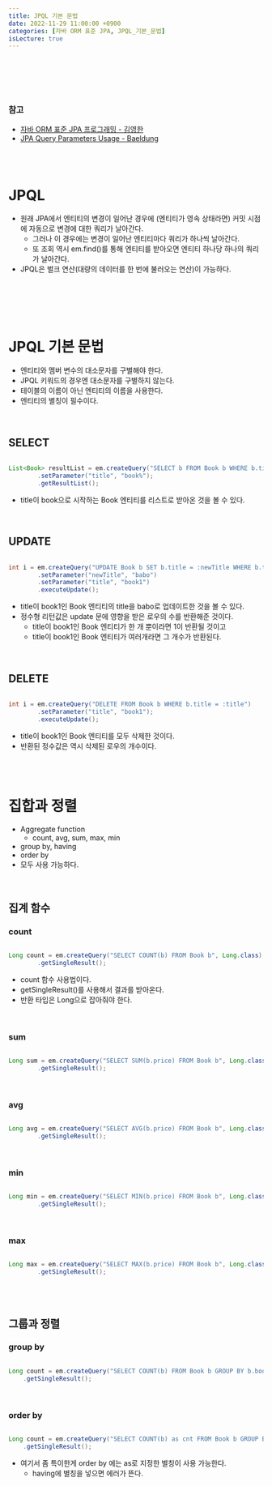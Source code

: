 ```yaml
---
title: JPQL 기본 문법
date: 2022-11-29 11:00:00 +0900
categories: [자바 ORM 표준 JPA, JPQL_기본_문법]
isLecture: true
---
```


<br/>
<br/>
<br/>
<br/>

### 참고

- [자바 ORM 표준 JPA 프로그래밍 - 김영한](https://www.inflearn.com/course/ORM-JPA-Basic/dashboard)
- [JPA Query Parameters Usage - Baeldung](https://translate.google.com/?sl=en&tl=ko&text=Embedding%20parameters%20introduce%20a%20security%20risk%2C%20making%20us%20vulnerable%20to%20JPQL%20injection%20attacks.%20Instead%20of%20the%20expected%20value%2C%20an%20attacker%20may%20inject%20any%20unexpected%20and%20possibly%20dangerous%20JPQL%20expression.%0A%0ADepending%20on%20the%20JPA%20implementation%20we%20use%2C%20and%20the%20heuristics%20of%20our%20application%2C%20the%20query%20cache%20may%20get%20exhausted.%20A%20new%20query%20may%20get%20built%2C%20compiled%2C%20and%20cached%20each%20time%20we%20use%20it%20with%20each%20new%20value%2Fparameter.%20At%20a%20minimum%2C%20it%20won%27t%20be%20efficient%2C%20and%20it%20may%20also%20lead%20to%20an%20unexpected%20OutOfMemoryError.&op=translate)

<br/>
<br/>


# JPQL

- 원래 JPA에서 엔티티의 변경이 일어난 경우에 (엔티티가 영속 상태라면) 커밋 시점에 자동으로 변경에 대한 쿼리가 날아간다.
  - 그러나 이 경우에는 변경이 일어난 엔티티마다 쿼리가 하나씩 날아간다.
  - 또 조회 역시 em.find()를 통해 엔티티를 받아오면 엔티티 하나당 하나의 쿼리가 날아간다.
- JPQL은 벌크 연산(대량의 데이터를 한 번에 불러오는 연산)이 가능하다.

<br/>
<br/>
<br/>
<br/>

# JPQL 기본 문법

- 엔티티와 멤버 변수의 대소문자를 구별해야 한다.
- JPQL 키워드의 경우엔 대소문자를 구별하지 않는다.
- 테이블의 이름이 아닌 엔티티의 이름을 사용한다.
- 엔티티의 별칭이 필수이다.

<br/>

## SELECT

```java

List<Book> resultList = em.createQuery("SELECT b FROM Book b WHERE b.title LIKE :title", Book.class)
        .setParameter("title", "book%");
        .getResultList();

```

- title이 book으로 시작하는 Book 엔티티를 리스트로 받아온 것을 볼 수 있다.

<br/>

## UPDATE

```java

int i = em.createQuery("UPDATE Book b SET b.title = :newTitle WHERE b.title = :title")
        .setParameter("newTitle", "babo")
        .setParameter("title", "book1")
        .executeUpdate();

```

- title이 book1인 Book 엔티티의 title을 babo로 업데이트한 것을 볼 수 있다.
- 정수형 리턴값은 update 문에 영향을 받은 로우의 수를 반환해준 것이다.
  - title이 book1인 Book 엔티티가 한 개 뿐이라면 1이 반환될 것이고
  - title이 book1인 Book 엔티티가 여러개라면 그 개수가 반환된다.

<br/>

## DELETE

```java

int i = em.createQuery("DELETE FROM Book b WHERE b.title = :title")
        .setParameter("title", "book1");
        .executeUpdate();

```

- title이 book1인 Book 엔티티를 모두 삭제한 것이다.
- 반환된 정수값은 역시 삭제된 로우의 개수이다.

<br/>
<br/>

# 집합과 정렬

- Aggregate function
  - count, avg, sum, max, min
- group by, having
- order by
- 모두 사용 가능하다.

<br/>

## 집계 함수


### count

```java

Long count = em.createQuery("SELECT COUNT(b) FROM Book b", Long.class)
        .getSingleResult();

```

- count 함수 사용법이다.
- getSingleResult()를 사용해서 결과를 받아온다.
- 반환 타입은 Long으로 잡아줘야 한다.

<br/>

### sum

```java

Long sum = em.createQuery("SELECT SUM(b.price) FROM Book b", Long.class)
        .getSingleResult();

```

<br/>

### avg

```java

Long avg = em.createQuery("SELECT AVG(b.price) FROM Book b", Long.class)
        .getSingleResult();

```

<br/>

### min

```java

Long min = em.createQuery("SELECT MIN(b.price) FROM Book b", Long.class)
        .getSingleResult();

```

<br/>

### max

```java

Long max = em.createQuery("SELECT MAX(b.price) FROM Book b", Long.class)
        .getSingleResult();

```

<br/>
<br/>

## 그룹과 정렬

### group by

```java

Long count = em.createQuery("SELECT COUNT(b) FROM Book b GROUP BY b.bookshelf HAVING COUNT(b) > 1", Long.class)
    .getSingleResult();

```

<br/>

### order by

```java

Long count = em.createQuery("SELECT COUNT(b) as cnt FROM Book b GROUP BY b.bookshelf HAVING COUNT(b) > 1 ORDER BY cnt ASC", Long.class)
    .getSingleResult();

```

- 여기서 좀 특이한게 order by 에는 as로 지정한 별칭이 사용 가능한다.
  - having에 별칭을 넣으면 에러가 뜬다.


<br/>
<br/>
<br/>
<br/>
